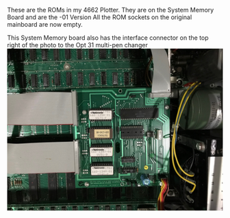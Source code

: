 These are the ROMs in my 4662 Plotter.  They are on the System Memory Board and are the -01 Version
All the ROM sockets on the original mainboard are now empty.

This System Memory board also has the interface connector on the top right of the photo to the Opt 31 multi-pen changer
![Label and PCB front](./SystemMemoryInstalled2.jpg)
